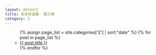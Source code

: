 ```yaml
---
layout: default
title: 毛泽东选集  第三卷
category: 3
---
```


<ul>
  <ul>
    {% assign page_list = site.categories['2'] | sort:"date" %}
    {% for post in page_list %}
      <li><a href="{{ post.url | relative_url }}">{{ post.title }}</a></li>
    {% endfor %}
  </ul>
</ul>